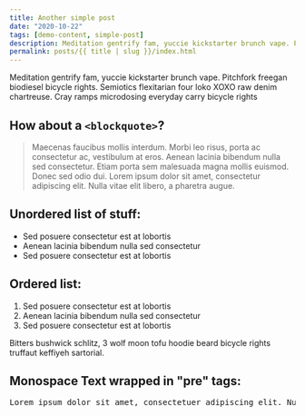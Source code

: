 ```yaml
---
title: Another simple post
date: "2020-10-22"
tags: [demo-content, simple-post]
description: Meditation gentrify fam, yuccie kickstarter brunch vape. Pitchfork freegan biodiesel bicycle rights. Semiotics flexitarian four loko XOXO raw denim chartreuse.
permalink: posts/{{ title | slug }}/index.html
---
```


Meditation gentrify fam, yuccie kickstarter brunch vape. Pitchfork freegan biodiesel bicycle rights. Semiotics flexitarian four loko XOXO raw denim chartreuse. Cray ramps microdosing everyday carry bicycle rights

## How about a `<blockquote>`?

> Maecenas faucibus mollis interdum. Morbi leo risus, porta ac consectetur ac, vestibulum at eros. Aenean lacinia bibendum nulla sed consectetur. Etiam porta sem malesuada magna mollis euismod. Donec sed odio dui. Lorem ipsum dolor sit amet, consectetur adipiscing elit. Nulla vitae elit libero, a pharetra augue.

## Unordered list of stuff:

- Sed posuere consectetur est at lobortis
- Aenean lacinia bibendum nulla sed consectetur
- Sed posuere consectetur est at lobortis

## Ordered list:

1. Sed posuere consectetur est at lobortis
2. Aenean lacinia bibendum nulla sed consectetur
3. Sed posuere consectetur est at lobortis

Bitters bushwick schlitz, 3 wolf moon tofu hoodie beard bicycle rights truffaut keffiyeh sartorial.

## Monospace Text wrapped in "pre" tags:

<pre>Lorem ipsum dolor sit amet, consectetuer adipiscing elit. Nullam dignissim convallis est. Quisque aliquam. Donec faucibus. Nunc iaculis suscipit dui. Nam sit amet sem. Aliquam libero nisi, imperdiet at, tincidunt nec, gravida vehicula, nisl.</pre>
